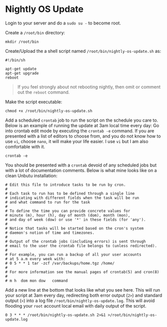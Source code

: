 # Nightly OS Update

Login to your server and do a `sudo su -` to become root.

Create a `/root/bin` directory:
```
mkdir /root/bin
```
Create/Upload the a shell script named `/root/bin/nightly-os-update.sh` as:
```
#!/bin/sh

apt-get update
apt-get upgrade
reboot
```
> If you feel strongly about not rebooting nightly, then omit or comment out the `reboot` command.

Make the script executable:
```
chmod +x /root/bin/nightly-os-update.sh
```
Add a scheduled `crontab` job to run the script on the schedule you care to. Below is an example of running the update at 3am local time every day:
Go into crontab edit mode by executing the `crontab -e` command. If you are presented with a list of editors to choose from, and you do not know how to use `vi`, choose `nano`, it will make your life easier. I use `vi` but I am also comfortable with it.
```
crontab -e
```
You should be presented with a `crontab` devoid of any scheduled jobs but with a lot of documentation comments. Below is what mine looks like on a clean Unbutu installation:
```
# Edit this file to introduce tasks to be run by cron.
# 
# Each task to run has to be defined through a single line
# indicating with different fields when the task will be run
# and what command to run for the task
# 
# To define the time you can provide concrete values for
# minute (m), hour (h), day of month (dom), month (mon),
# and day of week (dow) or use '*' in these fields (for 'any').
# 
# Notice that tasks will be started based on the cron's system
# daemon's notion of time and timezones.
# 
# Output of the crontab jobs (including errors) is sent through
# email to the user the crontab file belongs to (unless redirected).
# 
# For example, you can run a backup of all your user accounts
# at 5 a.m every week with:
# 0 5 * * 1 tar -zcf /var/backups/home.tgz /home/
# 
# For more information see the manual pages of crontab(5) and cron(8)
# 
# m h  dom mon dow   command
```
Add a new line at the bottom that looks like what you see here. This will run your script at 3am every day, redirecting both error output (`2>`) and standard output (`>`) into a log file `/root/bin/nightly-os-update.log`. This will avoid flooding your `root` account local email with daily output of the script.
```
0 3 * * * /root/bin/nightly-os-update.sh 2>&1 >/root/bin/nightly-os-update.log
```
